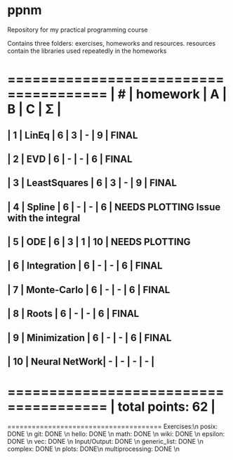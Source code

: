 # ppnm
Repository for my practical programming course

Contains three folders: exercises, homeworks and resources. resources contain the libraries used repeatedly in the homeworks

 ======================================
| #  | homework      | A | B | C | Σ   |
 ======================================
| 1  | LinEq         | 6 | 3 | - |  9  | FINAL
---------------------------------------
| 2  | EVD           | 6 | - | - |  6  | FINAL
---------------------------------------
| 3  | LeastSquares  | 6 | 3 | - |  9  | FINAL
--------------------------------------- 
| 4  | Spline 	     | 6 | - | - |  6  | NEEDS PLOTTING Issue with the integral
---------------------------------------
| 5  | ODE           | 6 | 3 | 1 |  10 | NEEDS PLOTTING
---------------------------------------
| 6  | Integration   | 6 | - | - |  6  | FINAL
---------------------------------------
| 7  | Monte-Carlo   | 6 | - | - |  6  | FINAL
---------------------------------------
| 8  | Roots         | 6 | - | - |  6  | FINAL
---------------------------------------
| 9  | Minimization  | 6 | - | - |  6  | FINAL
---------------------------------------
| 10 | Neural NetWork| - | - | - |  -  |
---------------------------------------
 ======================================
|                    total points: 62  |
 ======================================



 ======================================
Exercises:\n
posix: DONE \n
git: DONE  \n
hello: DONE \n 
math: DONE \n
wiki: DONE \n
epsilon: DONE \n
vec: DONE \n
Input/Output: DONE \n
generic_list: DONE \n
complex: DONE \n
plots: DONE\n
multiprocessing: DONE \n

